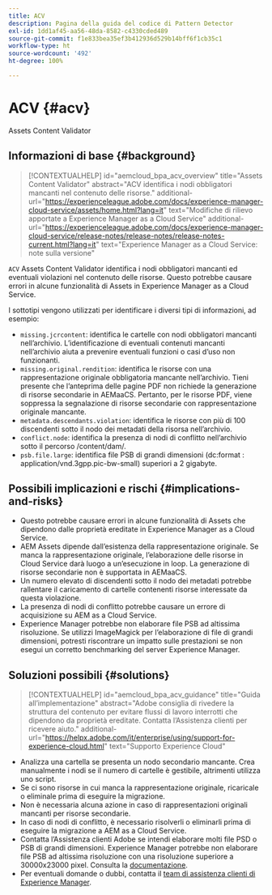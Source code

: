 ```yaml
---
title: ACV
description: Pagina della guida del codice di Pattern Detector
exl-id: 1dd1af45-aa56-48da-8582-c4330cded489
source-git-commit: f1e833bea35ef3b412936d529b14bff6f1cb35c1
workflow-type: ht
source-wordcount: '492'
ht-degree: 100%

---
```


# ACV {#acv}

Assets Content Validator

## Informazioni di base {#background}

>[!CONTEXTUALHELP]
>id="aemcloud_bpa_acv_overview"
>title="Assets Content Validator"
>abstract="ACV identifica i nodi obbligatori mancanti nel contenuto delle risorse."
>additional-url="https://experienceleague.adobe.com/docs/experience-manager-cloud-service/assets/home.html?lang=it" text="Modifiche di rilievo apportate a Experience Manager as a Cloud Service"
>additional-url="https://experienceleague.adobe.com/docs/experience-manager-cloud-service/release-notes/release-notes/release-notes-current.html?lang=it" text="Experience Manager as a Cloud Service: note sulla versione"

`ACV` Assets Content Validator identifica i nodi obbligatori mancanti ed eventuali violazioni nel contenuto delle risorse. Questo potrebbe causare errori in alcune funzionalità di Assets in Experience Manager as a Cloud Service.

I sottotipi vengono utilizzati per identificare i diversi tipi di informazioni, ad esempio:

* `missing.jcrcontent`: identifica le cartelle con nodi obbligatori mancanti nell’archivio. L’identificazione di eventuali contenuti mancanti nell’archivio aiuta a prevenire eventuali funzioni o casi d’uso non funzionanti.
* `missing.original.rendition`: identifica le risorse con una rappresentazione originale obbligatoria mancante nell’archivio. Tieni presente che l’anteprima delle pagine PDF non richiede la generazione di risorse secondarie in AEMaaCS. Pertanto, per le risorse PDF, viene soppressa la segnalazione di risorse secondarie con rappresentazione originale mancante.
* `metadata.descendants.violation`: identifica le risorse con più di 100 discendenti sotto il nodo dei metadati della risorsa nell’archivio.
* `conflict.node`: identifica la presenza di nodi di conflitto nell’archivio sotto il percorso /content/dam/.
* `psb.file.large`: identifica file PSB di grandi dimensioni (dc:format : application/vnd.3gpp.pic-bw-small) superiori a 2 gigabyte.

## Possibili implicazioni e rischi {#implications-and-risks}

* Questo potrebbe causare errori in alcune funzionalità di Assets che dipendono dalle proprietà ereditate in Experience Manager as a Cloud Service.
* AEM Assets dipende dall’esistenza della rappresentazione originale. Se manca la rappresentazione originale, l’elaborazione delle risorse in Cloud Service darà luogo a un’esecuzione in loop. La generazione di risorse secondarie non è supportata in AEMaaCS.
* Un numero elevato di discendenti sotto il nodo dei metadati potrebbe rallentare il caricamento di cartelle contenenti risorse interessate da questa violazione.
* La presenza di nodi di conflitto potrebbe causare un errore di acquisizione su AEM as a Cloud Service.
* Experience Manager potrebbe non elaborare file PSB ad altissima risoluzione. Se utilizzi ImageMagick per l’elaborazione di file di grandi dimensioni, potresti riscontrare un impatto sulle prestazioni se non esegui un corretto benchmarking del server Experience Manager.

## Soluzioni possibili {#solutions}

>[!CONTEXTUALHELP]
>id="aemcloud_bpa_acv_guidance"
>title="Guida all’implementazione"
>abstract="Adobe consiglia di rivedere la struttura del contenuto per evitare flussi di lavoro interrotti che dipendono da proprietà ereditate. Contatta l’Assistenza clienti per ricevere aiuto."
>additional-url="https://helpx.adobe.com/it/enterprise/using/support-for-experience-cloud.html" text="Supporto Experience Cloud"

* Analizza una cartella se presenta un nodo secondario mancante. Crea manualmente i nodi se il numero di cartelle è gestibile, altrimenti utilizza uno script.
* Se ci sono risorse in cui manca la rappresentazione originale, ricaricale o eliminale prima di eseguire la migrazione.
* Non è necessaria alcuna azione in caso di rappresentazioni originali mancanti per risorse secondarie.
* In caso di nodi di conflitto, è necessario risolverli o eliminarli prima di eseguire la migrazione a AEM as a Cloud Service.
* Contatta l’Assistenza clienti Adobe se intendi elaborare molti file PSD o PSB di grandi dimensioni. Experience Manager potrebbe non elaborare file PSB ad altissima risoluzione con una risoluzione superiore a 30000x23000 pixel. Consulta la [documentazione](https://experienceleague.adobe.com/docs/experience-manager-65/assets/extending/best-practices-for-imagemagick.html?lang=it).
* Per eventuali domande o dubbi, contatta il [team di assistenza clienti di Experience Manager](https://helpx.adobe.com/it/enterprise/using/support-for-experience-cloud.html).
